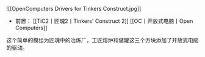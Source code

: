 ![[OpenComputers Drivers for Tinkers Construct.jpg]]
- 前置：
 [[TiC2丨匠魂2丨Tinkers' Construct 2]]
 [[OC丨开放式电脑丨Open Computers]]

这个简单的模组为匠魂中的冶炼厂，工匠熔炉和储罐这三个方块添加了开放式电脑的驱动。